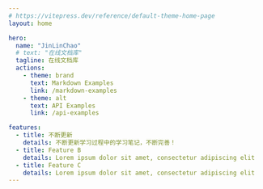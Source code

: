 ```yaml
---
# https://vitepress.dev/reference/default-theme-home-page
layout: home

hero:
  name: "JinLinChao"
  # text: "在线文档库"
  tagline: 在线文档库
  actions:
    - theme: brand
      text: Markdown Examples
      link: /markdown-examples
    - theme: alt
      text: API Examples
      link: /api-examples

features:
  - title: 不断更新
    details: 不断更新学习过程中的学习笔记，不断完善！
  - title: Feature B
    details: Lorem ipsum dolor sit amet, consectetur adipiscing elit
  - title: Feature C
    details: Lorem ipsum dolor sit amet, consectetur adipiscing elit
---
```


